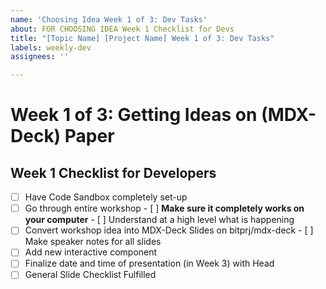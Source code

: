```yaml
---
name: 'Choosing Idea Week 1 of 3: Dev Tasks'
about: FOR CHOOSING IDEA Week 1 Checklist for Devs
title: "[Topic Name] [Project Name] Week 1 of 3: Dev Tasks"
labels: weekly-dev
assignees: ''

---
```


# Week 1 of 3: Getting Ideas on (MDX-Deck) Paper
## Week 1 Checklist for Developers
- [ ] Have Code Sandbox completely set-up
- [ ] Go through entire workshop
         - [ ] **Make sure it completely works on your computer**
         - [ ] Understand at a high level what is happening
- [ ] Convert workshop idea into MDX-Deck Slides on bitprj/mdx-deck
         - [ ] Make speaker notes for all slides
- [ ] Add new interactive component
- [ ] Finalize date and time of presentation (in Week 3) with Head
- [ ] General Slide Checklist Fulfilled
